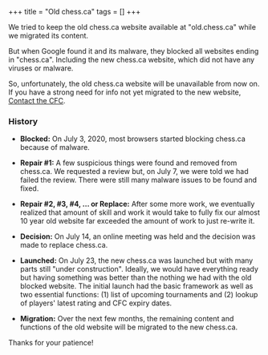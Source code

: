 +++
title = "Old chess.ca"
tags = []
+++

We tried to keep the old chess.ca website available at "old.chess.ca"
while we migrated its content.

But when Google found it and its malware, they blocked all websites ending in "chess.ca".
Including the new chess.ca website, which did not have any viruses or malware.

So, unfortunately, the old chess.ca website will be unavailable from now on.
If you have a strong need for info not yet migrated to the new website, 
[Contact the CFC](https://forms.gle/miag39Q6tutM7pmc7).

### History

* **Blocked:**
On July 3, 2020, most browsers started blocking chess.ca because of malware.

* **Repair #1:**
A few suspicious things were found and removed from chess.ca.
We requested a review but, on July 7, we were told we had failed the review.
There were still many malware issues to be found and fixed.

* **Repair #2, #3, #4, ... or Replace:**
After some more work, we eventually realized that amount of skill and work it would
take to fully fix our almost 10 year old website far exceeded the amount of work
to just re-write it. 

* **Decision:**
On July 14, an online meeting was held and the decision was made to replace chess.ca.

* **Launched:**
On July 23, the new chess.ca was launched but with many parts still "under construction".
Ideally, we would have everything ready but having something was better than the nothing
we had with the old blocked website.
The initial launch had the basic framework as well as two essential functions:
(1) list of upcoming tournaments
and (2) lookup of players' latest rating and CFC expiry dates.

* **Migration:**
Over the next few months, the remaining content and functions of the old
website will be migrated to the new chess.ca.

Thanks for your patience!
